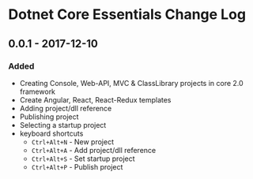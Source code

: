 # Dotnet Core Essentials Change Log

## 0.0.1 - 2017-12-10

### Added

- Creating Console, Web-API, MVC & ClassLibrary projects in core 2.0 framework
- Create Angular, React, React-Redux templates
- Adding project/dll reference
- Publishing project
- Selecting a startup project
- keyboard shortcuts
  - `Ctrl+Alt+N` - New project
  - `Ctrl+Alt+A` - Add project/dll reference
  - `Ctrl+Alt+S` - Set startup project
  - `Ctrl+Alt+P` - Publish project